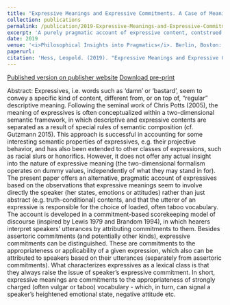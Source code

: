 ```yaml
---
title: "Expressive Meanings and Expressive Commitments. A Case of Meaning as Use"
collection: publications
permalink: /publication/2019-Expressive-Meanings-and-Expressive-Commitments
excerpt: 'A purely pragmatic account of expressive content, contstrued as emerging from the speaker's choice to use (weakly or stronly) taboo language.'
date: 2019
venue: '<i>Philosophical Insights into Pragmatics</i>. Berlin, Boston: De Gruyter'
paperurl: 
citation: 'Hess, Leopold. (2019). "Expressive Meanings and Expressive Commitments. A Case of Meaning as Use". In <i>Philosophical Insights into Pragmatics</i>. Berlin, Boston: De Gruyter. doi.org/10.1515/9783110628937-010'
---
```

[Published version on publisher website](https://www.degruyter.com/view/book/9783110628937/10.1515/9783110628937-010.xml?rskey=4UZkHv&result=4)
[Download pre-print](https://www.academia.edu/35179753/Expressive_meanings_and_expressive_commitments_a_case_of_meaning_as_use)

Abstract: Expressives, i.e. words such as ‘damn’ or ‘bastard’, seem to convey a specific kind of content, different from, or on top of, “regular” descriptive meaning. Following the seminal work of Chris Potts (2005), the meaning of expressives is often conceptualized within a two-dimensional semantic framework, in which descriptive and expressive contents are separated as a result of special rules of semantic composition (cf. Gutzmann 2015). This approach is successful in accounting for some interesting semantic properties of expressives, e.g. their projective behavior, and has also been extended to other classes of expressions, such as racial slurs or honorifics. However, it does not offer any actual insight into the nature of expressive meaning (the two-dimensional formalism operates on dummy values, independently of what they may stand in for). The present paper offers an alternative, pragmatic account of expressives based on the observations that expressive meanings seem to involve directly the speaker (her states, emotions or attitudes) rather than just abstract (e.g. truth-conditional) contents, and that the utterer of an expressive is responsible for the choice of loaded, often taboo vocabulary. The account is developed in a commitment-based scorekeeping model of discourse (inspired by Lewis 1979 and Brandom 1994), in which hearers interpret speakers’ utterances by attributing commitments to them. Besides assertoric commitments (and potentially other kinds), expressive commitments can be distinguished. These are commitments to the appropriateness or applicability of a given expression, which also can be attributed to speakers based on their utterances (separately from assertoric commitments). What characterizes expressives as a lexical class is that they always raise the issue of speaker’s expressive commitment. In short, expressive meanings are commitments to the appropriateness of strongly charged (often vulgar or taboo) vocabulary - which, in turn, can signal a speaker’s heightened emotional state, negative attitude etc.
